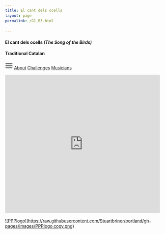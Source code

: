 ```yaml
---
title: El cant dels ocells
layout: page
permalink: /G1_B3.html

---
```


####  El cant dels ocells _(The Song of the Birds)_


#### Traditional Catalan

[![Menulogo](https://raw.githubusercontent.com/Stuartbriner/portland/gh-pages/images/menu.png)](menu.html)
[About](G1_B3_about.html)
[Challenges](G1_B3_challenges.html)
[Musicians](G1_B3_exam.html)


<iframe width="100%" height="450" scrolling="no" frameborder="no" src="https://w.soundcloud.com/player/?url=https%3A//api.soundcloud.com/tracks/186950288%3Fsecret_token%3Ds-FZLlC&amp;auto_play=false&amp;hide_related=false&amp;show_comments=true&amp;show_user=true&amp;show_reposts=false&amp;visual=true"></iframe>

[![PPPlogo](https://raw.githubusercontent.com/Stuartbriner/portland/gh-pages/images/PPPlogo copy.png)](https://itunes.apple.com/gb/app/abrsm-piano-practice-partner/id891238739?mt=8)
